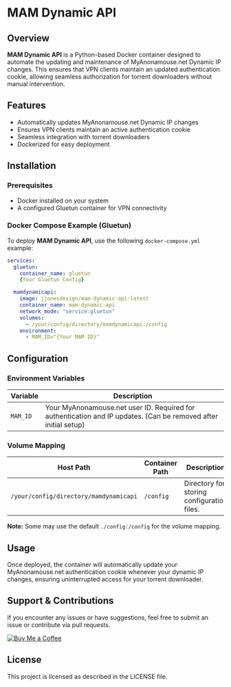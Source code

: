 # MAM Dynamic API  

## Overview  
**MAM Dynamic API** is a Python-based Docker container designed to automate the updating and maintenance of MyAnonamouse.net Dynamic IP changes. This ensures that VPN clients maintain an updated authentication cookie, allowing seamless authorization for torrent downloaders without manual intervention.  

## Features  
- Automatically updates MyAnonamouse.net Dynamic IP changes  
- Ensures VPN clients maintain an active authentication cookie  
- Seamless integration with torrent downloaders  
- Dockerized for easy deployment  

## Installation  

### Prerequisites  
- Docker installed on your system  
- A configured Gluetun container for VPN connectivity  

### Docker Compose Example (Gluetun)
To deploy **MAM Dynamic API**, use the following `docker-compose.yml` example:  

```yaml
services:
  gluetun:
    container_name: gluetun
    {Your Gluetun Config}

  mamdynamicapi:
    image: jjonesdesign/mam-dynamic-api:latest
    container_name: mam-dynamic-api
    network_mode: "service:gluetun"
    volumes:
      - /your/config/directory/mamdynamicapi:/config
    environment:
      - MAM_ID="{Your MAM ID}"
```

## Configuration  

### Environment Variables  
| Variable | Description |
|----------|------------|
| `MAM_ID` | Your MyAnonamouse.net user ID. Required for authentication and IP updates. (Can be removed after initial setup) |

### Volume Mapping  
| Host Path | Container Path | Description |
|-----------|---------------|-------------|
| `/your/config/directory/mamdynamicapi` | `/config` | Directory for storing configuration files. |
**Note:** Some may use the default `./config:/config` for the volume mapping.

## Usage  
Once deployed, the container will automatically update your MyAnonamouse.net authentication cookie whenever your dynamic IP changes, ensuring uninterrupted access for your torrent downloader.  

## Support & Contributions  
If you encounter any issues or have suggestions, feel free to submit an issue or contribute via pull requests.  

[![Buy Me a Coffee](https://img.buymeacoffee.com/button-api/?text=Buy%20Me%20a%20Coffee&emoji=☕&slug=jjonesdesign&button_colour=FFDD00&font_colour=000000&font_family=Arial&outline_colour=000000&coffee_colour=ffffff)](https://buymeacoffee.com/jjonesdesign)

## License  
This project is licensed as described in the LICENSE file.  